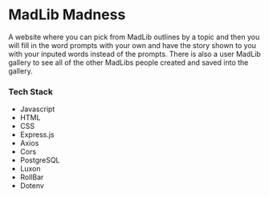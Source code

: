 # MadLib Madness

A website where you can pick from MadLib outlines by a topic and then you will fill in the word prompts with your own and have the story shown to you with your inputed words instead of the prompts. There is also a user MadLib gallery to see all of the other MadLibs people created and saved into the gallery.

### Tech Stack

- Javascript
- HTML
- CSS
- Express.js
- Axios
- Cors
- PostgreSQL
- Luxon
- RollBar
- Dotenv

<!-- - It will have a database with all of the outlines in one table that will be queried from and sent to the front end

- There will be GET, POST, PUT, and DELETE request functions for getting the madlib outline, for sending the words from the user, and for deleting words and changing the words sent in.

- Possible apis will be used for extra fun on website as well. Not sure yet. -->